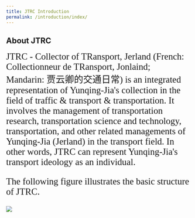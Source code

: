 ```yaml
---
title: JTRC Introduction
permalink: /introduction/index/
---
```



<style>
.intro{
font-family:times;
font-size:25px;
}
</style>

## About JTRC
<div class="intro">
JTRC - Collector of TRansport, Jerland (French: Collectionneur de TRansport, Jonlaind; Mandarin: 贾云卿的交通日常)
is an integrated representation of Yunqing-Jia's collection in the field of traffic & transport & transportation.
It involves the management of transportation research, transportation science and technology, transportation, and 
other related managements of Yunqing-Jia (Jerland) in the transport field. In other words, JTRC can represent Yunqing-Jia's
transport ideology as an individual.

The following figure illustrates the basic structure of JTRC.
</div>

<img src="/Jerland/assets/img/Jerland.png">
